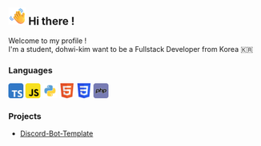 <div class="dohwi">
    <h2><a id="waving-hand"><img src="https://raw.githubusercontent.com/dohwi/dohwi/main/asset/waving-hand.png"  alt="waving-hand" width="35"/></a> Hi there !</h2>
    <p>
        Welcome to my profile !
        <br/>
        I'm a student, dohwi-kim want to be a Fullstack Developer from Korea 🇰🇷
    </p>
</div>

<div class="Languages">
    <h3>Languages</h3>
    <a id="Typescript"><img src="https://raw.githubusercontent.com/edent/SuperTinyIcons/master/images/svg/typescript.svg" width="30" alt="typescript"></a>
    <a id="Javascript"><img src="https://raw.githubusercontent.com/edent/SuperTinyIcons/master/images/svg/javascript.svg" width="30" alt="javascript"></a>
    <a id="Python"><img src="https://raw.githubusercontent.com/edent/SuperTinyIcons/master/images/svg/python.svg" width="30" alt="python"></a>
    <a id="Html5"><img src="https://raw.githubusercontent.com/edent/SuperTinyIcons/master/images/svg/html5.svg" width="30" alt="html5"></a>
    <a id="Css3"><img src="https://raw.githubusercontent.com/edent/SuperTinyIcons/master/images/svg/css3.svg" width="30" alt="css3"></a>
    <a id="Php"><img src="https://raw.githubusercontent.com/edent/SuperTinyIcons/master/images/svg/php.svg" width="30" alt="php"></a>
</div>

<div class="Projects">
    <h3>Projects</h3>
    <ul>
        <li><a href="https://github.com/dohwi/Discord-Bot-Template">Discord-Bot-Template</a></li>
    </ul>
</div>